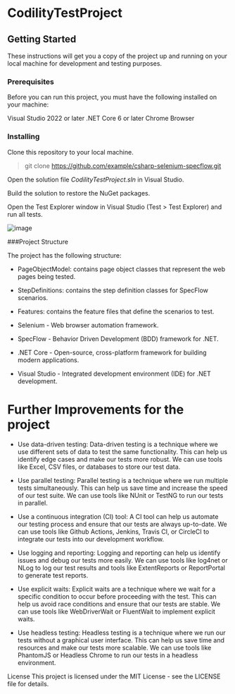 # CodilityTestProject

## Getting Started

These instructions will get you a copy of the project up and running on your local machine for development and testing purposes.

### Prerequisites
Before you can run this project, you must have the following installed on your machine:

Visual Studio 2022 or later
.NET Core 6 or later
Chrome Browser

### Installing
Clone this repository to your local machine.


> git clone https://github.com/example/csharp-selenium-specflow.git

Open the solution file *CodilityTestProject.sln* in Visual Studio.

Build the solution to restore the NuGet packages.

Open the Test Explorer window in Visual Studio (Test > Test Explorer) and run all tests.

![image](https://user-images.githubusercontent.com/27877388/229911945-6f4f46a5-f719-4309-81e8-02f2b6d1f080.png)


###Project Structure

The project has the following structure:

- PageObjectModel: contains page object classes that represent the web pages being tested.
- StepDefinitions: contains the step definition classes for SpecFlow scenarios.
- Features: contains the feature files that define the scenarios to test.

- Selenium - Web browser automation framework.
- SpecFlow - Behavior Driven Development (BDD) framework for .NET.
- .NET Core - Open-source, cross-platform framework for building modern applications.
- Visual Studio - Integrated development environment (IDE) for .NET development.


# Further Improvements for the project

- Use data-driven testing: Data-driven testing is a technique where we use different sets of data to test the same functionality. This can help us identify edge cases and make our tests more robust. We can use tools like Excel, CSV files, or databases to store our test data.

- Use parallel testing: Parallel testing is a technique where we run multiple tests simultaneously. This can help us save time and increase the speed of our test suite. We can use tools like NUnit or TestNG to run our tests in parallel.

- Use a continuous integration (CI) tool: A CI tool can help us automate our testing process and ensure that our tests are always up-to-date. We can use tools like Github Actions, Jenkins, Travis CI, or CircleCI to integrate our tests into our development workflow.

- Use logging and reporting: Logging and reporting can help us identify issues and debug our tests more easily. We can use tools like log4net or NLog to log our test results and tools like ExtentReports or ReportPortal to generate test reports.

- Use explicit waits: Explicit waits are a technique where we wait for a specific condition to occur before proceeding with the test. This can help us avoid race conditions and ensure that our tests are stable. We can use tools like WebDriverWait or FluentWait to implement explicit waits.

- Use headless testing: Headless testing is a technique where we run our tests without a graphical user interface. This can help us save time and resources and make our tests more scalable. We can use tools like PhantomJS or Headless Chrome to run our tests in a headless environment.


License
This project is licensed under the MIT License - see the LICENSE file for details.
